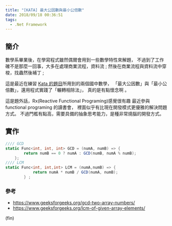 ```yaml
---
title: "[KATA] 最大公因數與最小公倍數"
date: 2018/09/18 00:36:51
tags:
  - .Net Framework
---
```


## 簡介

數學系畢業後，在學寫程式雖然偶爾會用到一些數學特性來解題，
不過到了工作確不是那麼一回事，大多在處理商業流程，資料流 ;
然後在商業流程與資料流中穿梭，找蟲然後補丁 ;

這是最近在練習 [Kata 的題目](https://www.hackerrank.com/challenges/between-two-sets/problem)所用到的兩個國中數學，
「最大公因數」與「最小公倍數」，還用程式實踐了「輾轉相除法」，
真的是有點懷念啊 。

這是題外話，Rx(Reactive Functional Programing)感覺很有趣
最近參與 functional programing 的讀書會，
裡面似乎有比現在開發模式更優雅的解決問題方式。
不過門檻有點高，需要具備的抽象思考能力，是種非常燒腦的開發方式。

## 實作

```csharp
//// GCD
static Func<int, int, int> GCD = (numA, numB) => {
        return numB == 0 ? numA : GCD(numB, numA % numB);
    };
//// LCM
static Func<int, int,int> LCM = (numA,numB) => {
            return numA * numB / GCD(numA, numB);
        } ;
```

### 參考

- <https://www.geeksforgeeks.org/gcd-two-array-numbers/>
- <https://www.geeksforgeeks.org/lcm-of-given-array-elements/>

(fin)
